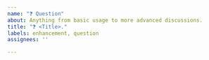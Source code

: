 ```yaml
---
name: "❓ Question"
about: Anything from basic usage to more advanced discussions.
title: "❓ <Title>."
labels: enhancement, question
assignees: ''

---
```



